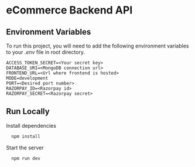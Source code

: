 
# eCommerce Backend API

## Environment Variables

To run this project, you will need to add the following environment variables to your *.env* file in root directory.

```
ACCESS_TOKEN_SECRET=<Your secret key>
DATABASE_URI=<MongoDB connection url>
FRONTEND_URL=<Url where frontend is hosted>
MODE=development
PORT=<Desired port number>
RAZORPAY_ID=<Razorpay id>
RAZORPAY_SECRET=<Razorpay secret>
```


## Run Locally

Install dependencies

```bash
  npm install
```

Start the server

```bash
  npm run dev
```

